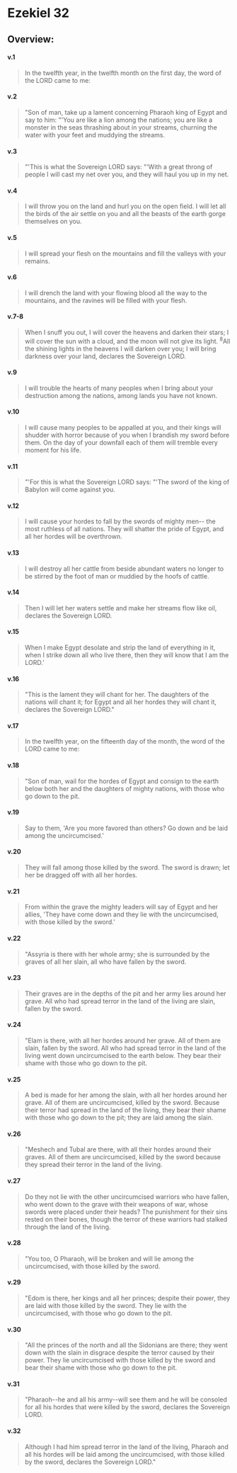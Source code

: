 # Ezekiel 32

## Overview:


#### v.1
>In the twelfth year, in the twelfth month on the first day, the word of the LORD came to me:

#### v.2
>"Son of man, take up a lament concerning Pharaoh king of Egypt and say to him: "'You are like a lion among the nations; you are like a monster in the seas thrashing about in your streams, churning the water with your feet and muddying the streams.

#### v.3
>"'This is what the Sovereign LORD says: "'With a great throng of people I will cast my net over you, and they will haul you up in my net.

#### v.4
>I will throw you on the land and hurl you on the open field. I will let all the birds of the air settle on you and all the beasts of the earth gorge themselves on you.

#### v.5
>I will spread your flesh on the mountains and fill the valleys with your remains.

#### v.6
>I will drench the land with your flowing blood all the way to the mountains, and the ravines will be filled with your flesh.

#### v.7-8
>When I snuff you out, I will cover the heavens and darken their stars; I will cover the sun with a cloud, and the moon will not give its light. <sup>8</sup>All the shining lights in the heavens I will darken over you; I will bring darkness over your land, declares the Sovereign LORD.

#### v.9
>I will trouble the hearts of many peoples when I bring about your destruction among the nations, among lands you have not known.

#### v.10
>I will cause many peoples to be appalled at you, and their kings will shudder with horror because of you when I brandish my sword before them. On the day of your downfall each of them will tremble every moment for his life.

#### v.11
>"'For this is what the Sovereign LORD says: "'The sword of the king of Babylon will come against you.

#### v.12
>I will cause your hordes to fall by the swords of mighty men-- the most ruthless of all nations. They will shatter the pride of Egypt, and all her hordes will be overthrown.

#### v.13
>I will destroy all her cattle from beside abundant waters no longer to be stirred by the foot of man or muddied by the hoofs of cattle.

#### v.14
>Then I will let her waters settle and make her streams flow like oil, declares the Sovereign LORD.

#### v.15
>When I make Egypt desolate and strip the land of everything in it, when I strike down all who live there, then they will know that I am the LORD.'

#### v.16
>"This is the lament they will chant for her. The daughters of the nations will chant it; for Egypt and all her hordes they will chant it, declares the Sovereign LORD."

#### v.17
>In the twelfth year, on the fifteenth day of the month, the word of the LORD came to me:

#### v.18
>"Son of man, wail for the hordes of Egypt and consign to the earth below both her and the daughters of mighty nations, with those who go down to the pit.

#### v.19
>Say to them, 'Are you more favored than others? Go down and be laid among the uncircumcised.'

#### v.20
>They will fall among those killed by the sword. The sword is drawn; let her be dragged off with all her hordes.

#### v.21
>From within the grave the mighty leaders will say of Egypt and her allies, 'They have come down and they lie with the uncircumcised, with those killed by the sword.'

#### v.22
>"Assyria is there with her whole army; she is surrounded by the graves of all her slain, all who have fallen by the sword.

#### v.23
>Their graves are in the depths of the pit and her army lies around her grave. All who had spread terror in the land of the living are slain, fallen by the sword.

#### v.24
>"Elam is there, with all her hordes around her grave. All of them are slain, fallen by the sword. All who had spread terror in the land of the living went down uncircumcised to the earth below. They bear their shame with those who go down to the pit.

#### v.25
>A bed is made for her among the slain, with all her hordes around her grave. All of them are uncircumcised, killed by the sword. Because their terror had spread in the land of the living, they bear their shame with those who go down to the pit; they are laid among the slain.

#### v.26
>"Meshech and Tubal are there, with all their hordes around their graves. All of them are uncircumcised, killed by the sword because they spread their terror in the land of the living.

#### v.27
>Do they not lie with the other uncircumcised warriors who have fallen, who went down to the grave with their weapons of war, whose swords were placed under their heads? The punishment for their sins rested on their bones, though the terror of these warriors had stalked through the land of the living.

#### v.28
>"You too, O Pharaoh, will be broken and will lie among the uncircumcised, with those killed by the sword.

#### v.29
>"Edom is there, her kings and all her princes; despite their power, they are laid with those killed by the sword. They lie with the uncircumcised, with those who go down to the pit.

#### v.30
>"All the princes of the north and all the Sidonians are there; they went down with the slain in disgrace despite the terror caused by their power. They lie uncircumcised with those killed by the sword and bear their shame with those who go down to the pit.

#### v.31
>"Pharaoh--he and all his army--will see them and he will be consoled for all his hordes that were killed by the sword, declares the Sovereign LORD.

#### v.32
>Although I had him spread terror in the land of the living, Pharaoh and all his hordes will be laid among the uncircumcised, with those killed by the sword, declares the Sovereign LORD."


